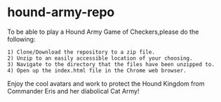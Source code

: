 # hound-army-repo

To be able to play a Hound Army Game of Checkers,please do the following:

    1) Clone/Download the repository to a zip file.
    2) Unzip to an easily accessible location of your choosing.
    3) Navigate to the directory that the files have been unzipped to.
    4) Open up the index.html file in the Chrome web browser. 
    
Enjoy the cool avatars and work to protect the Hound Kingdom from Commander Eris and her diabolical Cat Army!
